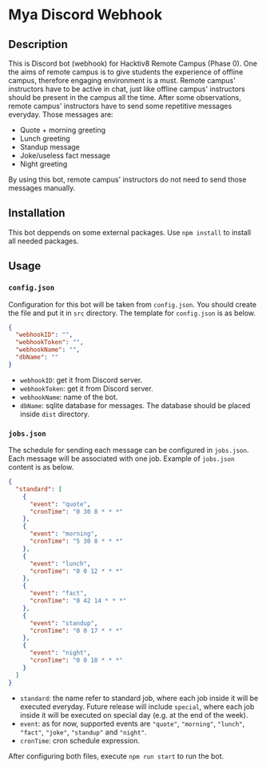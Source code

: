 # Mya Discord Webhook

## Description

This is Discord bot (webhook) for Hacktiv8 Remote Campus (Phase 0). One the aims of remote campus is to give students the experience of offline campus, therefore engaging environment is a must. Remote campus' instructors have to be active in chat, just like offline campus' instructors should be present in the campus all the time. After some observations, remote campus' instructors have to send some repetitive messages everyday. Those messages are:

- Quote + morning greeting
- Lunch greeting
- Standup message
- Joke/useless fact message
- Night greeting

By using this bot, remote campus' instructors do not need to send those messages manually.

## Installation

This bot deppends on some external packages. Use `npm install` to install all needed packages.

## Usage

### `config.json`

Configuration for this bot will be taken from `config.json`. You should create the file and put it in `src` directory. The template for `config.json` is as below.

```json
{
  "webhookID": "",
  "webhookToken": "",
  "webhookName": "",
  "dbName": ""
}
```

- `webhookID`: get it from Discord server.
- `webhookToken`: get it from Discord server.
- `webhookName`: name of the bot.
- `dbName`: sqlite database for messages. The database should be placed inside `dist` directory.

### `jobs.json`

The schedule for sending each message can be configured in `jobs.json`. Each message will be associated with one job. Example of `jobs.json` content is as below.

```json
{
  "standard": [
    {
      "event": "quote",
      "cronTime": "0 30 8 * * *"
    },
    {
      "event": "morning",
      "cronTime": "5 30 8 * * *"
    },
    {
      "event": "lunch",
      "cronTime": "0 0 12 * * *"
    },
    {
      "event": "fact",
      "cronTime": "0 42 14 * * *"
    },
    {
      "event": "standup",
      "cronTime": "0 0 17 * * *"
    },
    {
      "event": "night",
      "cronTime": "0 0 18 * * *"
    }
  ]
}
```

- `standard`: the name refer to standard job, where each job inside it will be executed everyday. Future release will include `special`, where each job inside it will be executed on special day (e.g. at the end of the week).
- `event`: as for now, supported events are `"quote"`, `"morning"`, `"lunch"`, `"fact"`, `"joke"`, `"standup"` and `"night"`.
- `cronTime`: cron schedule expression.

After configuring both files, execute `npm run start` to run the bot.
